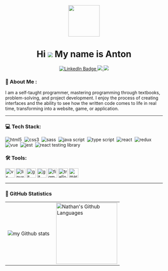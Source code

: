 <div id="header" align="center">
  <img src="https://media.giphy.com/media/M9gbBd9nbDrOTu1Mqx/giphy.gif" width="100"/>
</div>

# <div align="center">Hi ![](https://user-images.githubusercontent.com/18350557/176309783-0785949b-9127-417c-8b55-ab5a4333674e.gif) My name is Anton</div>

<div id="profiles" align="center">
  <a href="https://www.linkedin.com/in/anton-nefedov-2ab035273/">
    <img src="https://img.shields.io/badge/LinkedIn-blue?style=for-the-badge&logo=linkedin&logoColor=white" alt="LinkedIn Badge"/>
  </a>
  <a href="https://www.codewars.com/users/Nathan_Bailie">
    <img src="https://img.shields.io/badge/Codewars-B1361E?style=for-the-badge&logo=Codewars&logoColor=white"/>
  </a>
  <a href="https://leetcode.com/u/Nathan-Bailie/">
    <img src="https://img.shields.io/badge/-LeetCode-FFA116?style=for-the-badge&logo=LeetCode&logoColor=black"/>
  </a>
</div>

### 💬 About Me :

I am a self-taught programmer, mastering programming through textbooks, problem-solving, and project development. I enjoy the process of creating interfaces and the ability to see how the written code comes to life in real time, transforming into a website, game, or application.

---

### 💻 Tech Stack:

<img alt="html5" src="https://img.shields.io/badge/HTML-E34F26?style=for-the-badge&logo=html5&logoColor=white" />&nbsp;
<img alt="css3" src="https://img.shields.io/badge/CSS-1572B6?&style=for-the-badge&logo=css3&logoColor=white" />&nbsp;
<img alt="sass" src="https://img.shields.io/badge/Sass-CC6699?style=for-the-badge&logo=sass&logoColor=white" />&nbsp;
<img alt="java script" src="https://img.shields.io/badge/JavaScript-F7DF1E?style=for-the-badge&logo=javascript&logoColor=black" />&nbsp;
<img alt="type script" src="https://img.shields.io/badge/TypeScript-007ACC?style=for-the-badge&logo=typescript&logoColor=white" />&nbsp;
<img alt="react" src="https://img.shields.io/badge/React-20232A?style=for-the-badge&logo=react&logoColor=61DAFB" />&nbsp;
<img alt="redux" src="https://img.shields.io/badge/Redux-593D88?style=for-the-badge&logo=redux&logoColor=white" />&nbsp;
<img alt="vue" src="https://img.shields.io/badge/Vue.js-35495E?style=for-the-badge&logo=vue.js&logoColor=4FC08D" />&nbsp;
<img alt="jest" src="https://img.shields.io/badge/Jest-323330?style=for-the-badge&logo=Jest&logoColor=white" />&nbsp;
<img alt="react testing library" src="https://img.shields.io/badge/testing%20library-323330?style=for-the-badge&logo=testing-library&logoColor=red" />&nbsp;

### 🛠 Tools:

<img alt="vs code" src="https://custom-icon-badges.demolab.com/badge/Visual%20Studio%20Code-0078d7.svg?logo=vsc&logoColor=white" style="height: 30px;" />
<img alt="linux mint" src="https://img.shields.io/badge/Linux%20Mint-87CF3E?logo=linuxmint&logoColor=fff" style="height: 30px;" />
<img alt="git" src="https://img.shields.io/badge/Git-F05032?logo=git&logoColor=fff" style="height: 30px;" />
<img alt="git hub" src="https://img.shields.io/badge/GitHub-%23121011.svg?logo=github&logoColor=white" style="height: 30px;" />
<img alt="figma" src="https://img.shields.io/badge/Figma-F24E1E?logo=figma&logoColor=white" style="height: 30px;" />
<img alt="trello" src="https://img.shields.io/badge/Trello-0052CC?logo=trello&logoColor=fff" style="height: 30px;" />
<img alt="markdown" src="https://img.shields.io/badge/Markdown-%23000000.svg?logo=markdown&logoColor=white" style="height: 30px;" />

---

### 🔬 GitHub Statistics

<table>
  <tr>
    <td>
      <img align="left" src="https://github-readme-streak-stats.herokuapp.com/?user=NathanBailie&theme=algolia" alt="my Github stats" />
    </td>
    <td>
      <img height="195px" align="right" alt="Nathan's Github Languages" src="https://github-readme-stats-eight-theta.vercel.app/api/top-langs/?username=NathanBailie&theme=algolia&layout=compact" />
    </td>
  </tr>
</table>
